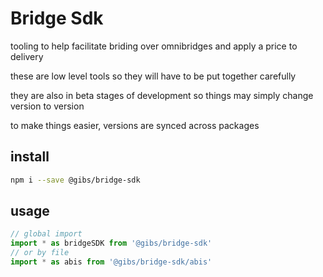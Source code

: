 # Bridge Sdk

tooling to help facilitate briding over omnibridges and apply a price to delivery

these are low level tools so they will have to be put together carefully

they are also in beta stages of development so things may simply change version to version

to make things easier, versions are synced across packages

## install
```sh
npm i --save @gibs/bridge-sdk
```

## usage

```ts
// global import
import * as bridgeSDK from '@gibs/bridge-sdk'
// or by file
import * as abis from '@gibs/bridge-sdk/abis'
```
